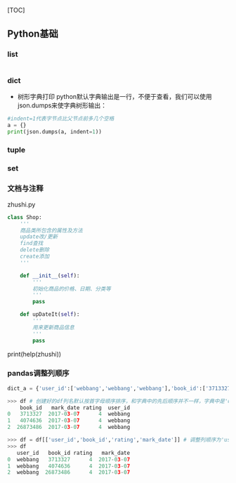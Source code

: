 [TOC]

## Python基础
### list
```python

```
### dict
- 树形字典打印
python默认字典输出是一行，不便于查看，我们可以使用json.dumps来使字典树形输出：

```python
#indent=1代表字节点比父节点前多几个空格
a = {}
print(json.dumps(a, indent=1))
```

### tuple


### set



### 文档与注释

zhushi.py

```python
class Shop:
    '''
    商品类所包含的属性及方法
    update改/更新
    find查找
    delete删除
    create添加
    '''

    def __init__(self):
        '''
        初始化商品的价格、日期、分类等
        '''
        pass

    def upDateIt(self):
        '''
        用来更新商品信息
        '''
        pass
```
print(help(zhushi))

### pandas调整列顺序
```python
dict_a = {'user_id':['webbang','webbang','webbang'],'book_id':['3713327','4074636','26873486'],'rating':['4','4','4'],'mark_date':['2017-03-07','2017-03-07','2017-03-07']}

>>> df # 创建好的df列名默认按首字母顺序排序，和字典中的先后顺序并不一样，字典中是'user_id','book_id','rating','mark_date'
    book_id   mark_date rating  user_id
0   3713327  2017-03-07      4  webbang
1   4074636  2017-03-07      4  webbang
2  26873486  2017-03-07      4  webbang

>>> df = df[['user_id','book_id','rating','mark_date']] # 调整列顺序为'user_id','book_id','rating','mark_date'
>>> df
   user_id   book_id rating   mark_date
0  webbang   3713327      4  2017-03-07
1  webbang   4074636      4  2017-03-07
2  webbang  26873486      4  2017-03-07

```